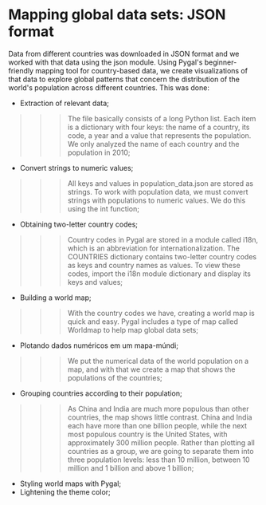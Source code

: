 # Mapping global data sets: JSON format

Data from different countries was downloaded in JSON format and we worked with that data using the json module. Using Pygal's beginner-friendly mapping tool for country-based data, we create visualizations of that data to explore global patterns that concern the distribution of the world's population across different countries.
This was done:

* Extraction of relevant data;
>>> The file basically consists of a long Python list. Each item is a dictionary with four keys: the name of a country, its code, a year and a value that represents the population. We only analyzed the name of each country and the population in 2010;
* Convert strings to numeric values;
>>> All keys and values in population_data.json are stored as strings. To work with population data, we must convert strings with populations to numeric values. We do this using the int function;
* Obtaining two-letter country codes;
>>> Country codes in Pygal are stored in a module called i18n, which is an abbreviation for internationalization. The COUNTRIES dictionary contains two-letter country codes as keys and country names as values. To view these codes, import the i18n module dictionary and display its keys and values;
* Building a world map;
>>> With the country codes we have, creating a world map is quick and easy. Pygal includes a type of map called Worldmap to help map global data sets;
* Plotando dados numéricos em um mapa-múndi;
>>> We put the numerical data of the world population on a map, and with that we create a map that shows the populations of the countries;
* Grouping countries according to their population;
>>> As China and India are much more populous than other countries, the map shows little contrast. China and India each have more than one billion people, while the next most populous country is the United States, with approximately 300 million people. Rather than plotting all countries as a group, we are going to separate them into three population levels: less than 10 million, between 10 million and 1 billion and above 1 billion;
* Styling world maps with Pygal;
* Lightening the theme color;
